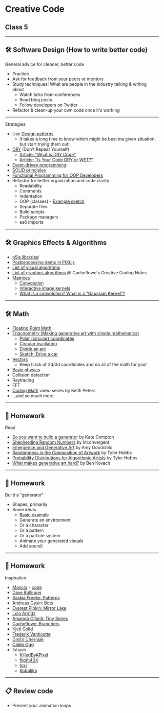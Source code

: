 # Creative Code

## Class 5

---

## 🛠️ Software Design (How to write better code)

General advice for cleaner, better code
- Practice
- Ask for feedback from your peers or mentors
- Study techniques! What are people in the industry talking & writing about
  - Watch talks from conferences
  - Read blog posts
  - Follow developers on Twitter
- Refactor & clean-up your own code once it's working

---

Strategies

- Use [Design patterns](https://medium.com/educative/the-7-most-important-software-design-patterns-d60e546afb0e)
  - It takes a long time to know which might be best ina given situation, but start trying them out!
- [DRY](https://en.wikipedia.org/wiki/Don%27t_repeat_yourself) (Don't Repeat Yourself)
  - [Article: "What is DRY Code"](https://codinglead.github.io/javascript/what-is-DRY-code)
  - [Article: "Is Your Code DRY or WET?"](https://dzone.com/articles/is-your-code-dry-or-wet)
- [Event-driven programming](https://en.wikipedia.org/wiki/Event-driven_programming)
- [SOLID principles](https://konstantinlebedev.com/solid-in-react/)
- [Functional Programming for OOP Developers](http://jessewarden.com/2016/08/beginners-guide-to-functional-programming-part-1.html)
- Refactor for better organization and code clarity
  - Readability
  - Comments
  - Indentation
  - OOP (classes) - [Example sketch](https://editor.p5js.org/cacheflowe/sketches/488Fdh1O1)
  - Separate files
  - Build scripts
  - Package managers
  - es6 imports

---

## 🛠️ Graphics Effects & Algorithms

- [p5js libraries](https://p5js.org/libraries/)!
- [Postprocessing demo in PIXI.js](http://filters.pixijs.download/dev/demo/index.html)
- [List of visual algorithms](https://thatcreativecode.page/)
- [List of graphics algorithms](https://github.com/cacheflowe/creative-coding-notes#graphics-concepts) @ Cacheflowe's Creative Coding Notes
- [Matrices](https://vitaminac.github.io/Matrices-in-Computer-Graphics/)
  - [Convolution](https://www.taylorpetrick.com/blog/post/convolution-part1)
  - [Interactive image kernels](https://setosa.io/ev/image-kernels/)
  - [What is a convolution? What is a "Gaussian Kernel"?](https://twitter.com/3blue1brown/status/1303489896519139328)

---

## 🛠️ Math

- [Floating Point Math](https://0.30000000000000004.com/)
- [Trigonometry (Making generative art with simple mathematics)](https://www.hailpixel.com/articles/generative-art-simple-mathematics)
  - [Polar (circular) coordinates](https://editor.p5js.org/cacheflowe/sketches/22CiPOyiN)
  - [Circular oscillation](https://editor.p5js.org/cacheflowe/sketches/QazkuY-bZ)
  - [Divide an arc](https://editor.p5js.org/cacheflowe/sketches/_9FdBq40-)
  - [Sketch: Drive a car](https://editor.p5js.org/cacheflowe/sketches/SSqX9j2X-)
- [Vectors](https://p5js.org/reference/#/p5.Vector/sub)
  - Keep track of 2d/3d coordinates and do all of the math for you!
- [Basic physics](https://editor.p5js.org/cacheflowe/sketches/488Fdh1O1)
- Collision detection
- Raytracing
- FFT
- [Coding Math](https://www.youtube.com/user/codingmath) video series by Keith Peters
- ...and so much more

---

## 📝 Homework

Read

- [So you want to build a generator](http://galaxykate0.tumblr.com/post/139774965871/so-you-want-to-build-a-generator) by Kate Compton
- [Shepherding Random Numbers](https://inconvergent.net/2016/shepherding-random-numbers/) by Inconvergent
- [Emergence and Generative Art](https://www.amygoodchild.com/blog/emergence) by Amy Goodchild
- [Randomness in the Composition of Artwork](https://tylerxhobbs.com/essays/2014/randomness-in-the-composition-of-artwork) by Tyler Hobbs
- [Probability Distributions for Algorithmic Artists](https://tylerxhobbs.com/essays/2014/probability-distributions-for-algorithmic-artists) by Tyler Hobbs
- [What makes generative art hard?](https://bendotk.com/writing/what-makes-generative-art-hard) by Ben Kovach

---

## 📝 Homework

Build a "generator"

- Shapes, primarily
- Some ideas
  - [Basic example](https://editor.p5js.org/cacheflowe/sketches/JytAPkkLQ0)
  - Generate an environment
  - Or a character
  - Or a pattern
  - Or a particle system
  - Animate your generated visuals
  - Add sound!

---

## 📝 Homework

Inspiration

- [Manolo](https://www.behance.net/manoloide) - [code](https://github.com/manoloide/AllSketchs)
- [Dave Bollinger](https://www.flickr.com/photos/davebollinger/)
- [Saskia Freeke: Patterns](http://sasj.nl/)
- [Andreas Gysin: Bots](https://www.instagram.com/p/B9KGXmNByRa/)
- [Everest Pipkin: Mirror Lake](https://everestpipkin.itch.io/mirrorlake)
- [Lolo Armdz](https://www.instagram.com/p/Bo9XS81HomN/)
- [Amanda Cifaldi: Tiny Spires](https://twitter.com/tinyspires)
- [Cacheflowe: Branchers](https://www.instagram.com/p/BwHxemPFcMc/)
- [Kjetl Golid](https://www.instagram.com/p/B1FUsgSANMz/)
- [Frederik Vanhoutte](https://www.instagram.com/p/B9scpU8HgXY/)
- [Dmitri Cherniak](https://www.instagram.com/p/CDzmKONnAlj/)
- [Caleb Ogg](https://www.instagram.com/p/B_YjBSYnMn1/)
- fxhash
  - [KilledByAPixel](https://www.fxhash.xyz/u/KilledByAPixel)
  - [flight404](https://www.fxhash.xyz/u/flight404)
  - [toxi](https://www.fxhash.xyz/u/toxi)
  - [Koboljka](https://www.fxhash.xyz/generative/slug/panta-rei)

---

## 📋 Review code

- Present your animation loops
